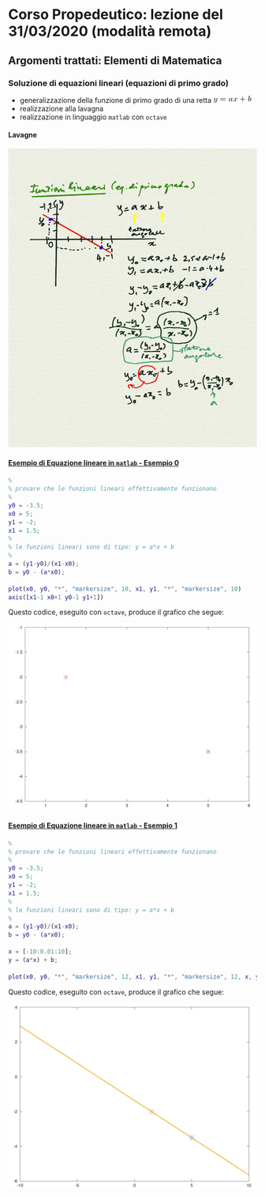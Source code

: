 # Corso Propedeutico: lezione del 31/03/2020 (modalità remota)

## Argomenti trattati: **Elementi di Matematica**

### Soluzione di equazioni lineari (equazioni di primo grado)

* generalizzazione della funzione di primo grado di una retta ![equazione di primo grado](./linear_eq.png)
* realizzazione alla lavagna
* realizzazione in linguaggio `matlab` con `octave`

#### Lavagne

![whiteboard 1](./P_20200331_1.png)

#### [Esempio di Equazione lineare in `matlab` - Esempio 0](./linear0.m)

```matlab
%
% provare che le funzioni lineari effettivamente funzionano
%
y0 = -3.5;
x0 = 5;
y1 = -2;
x1 = 1.5;
%
% le funzioni lineari sono di tipo: y = a*x + b
%
a = (y1-y0)/(x1-x0);
b = y0 - (a*x0);

plot(x0, y0, "*", "markersize", 10, x1, y1, "*", "markersize", 10)
axis([x1-1 x0+1 y0-1 y1+1])
```

Questo codice, eseguito con `octave`, produce il grafico che segue:

![plot of the dots](./linear0.png)

#### [Esempio di Equazione lineare in `matlab` - Esempio 1](./linear1.m)

```matlab
%
% provare che le funzioni lineari effettivamente funzionano
%
y0 = -3.5;
x0 = 5;
y1 = -2;
x1 = 1.5;
%
% le funzioni lineari sono di tipo: y = a*x + b
%
a = (y1-y0)/(x1-x0);
b = y0 - (a*x0);

x = [-10:0.01:10];
y = (a*x) + b;

plot(x0, y0, "*", "markersize", 12, x1, y1, "*", "markersize", 12, x, y, "linewidth", 4)
```

Questo codice, eseguito con `octave`, produce il grafico che segue:

![plot of the function](./linear1.png)
